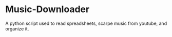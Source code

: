 # Music-Downloader
A python script used to read spreadsheets, scarpe music from youtube, and organize it. 
